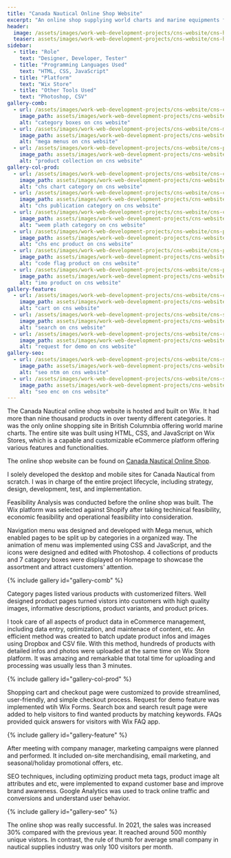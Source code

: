 ```yaml
---
title: "Canada Nautical Online Shop Website"
excerpt: "An online shop supplying world charts and marine equipments from Canada Nautical."
header:
  image: /assets/images/work-web-development-projects/cns-website/cns-header.jpg
  teaser: assets/images/work-web-development-projects/cns-website/cns-header-th.jpg
sidebar:
  - title: "Role"
    text: "Designer, Developer, Tester"
  - title: "Programming Languages Used"
    text: "HTML, CSS, JavaScript"
  - title: "Platform"
    text: "Wix Store"
  - title: "Other Tools Used"
    text: "Photoshop, CSV"
gallery-comb:
  - url: /assets/images/work-web-development-projects/cns-website/cns-category-box.jpg
    image_path: assets/images/work-web-development-projects/cns-website/cns-category-box.jpg
    alt: "category boxes on cns website"
  - url: /assets/images/work-web-development-projects/cns-website/cns-mega-menu.jpg
    image_path: assets/images/work-web-development-projects/cns-website/cns-mega-menu.jpg
    alt: "mega menus on cns website"
  - url: /assets/images/work-web-development-projects/cns-website/cns-product-collection.jpg
    image_path: assets/images/work-web-development-projects/cns-website/cns-product-collection.jpg
    alt: "product collection on cns website"
gallery-col-prod:
  - url: /assets/images/work-web-development-projects/cns-website/cns-col-chsc.jpg
    image_path: assets/images/work-web-development-projects/cns-website/cns-col-chsc.jpg
    alt: "chs chart category on cns website"
  - url: /assets/images/work-web-development-projects/cns-website/cns-col-chsp.jpg
    image_path: assets/images/work-web-development-projects/cns-website/cns-col-chsp.jpg
    alt: "chs publication category on cns website"
  - url: /assets/images/work-web-development-projects/cns-website/cns-col-wp.jpg
    image_path: assets/images/work-web-development-projects/cns-website/cns-col-wp.jpg
    alt: "weem plath category on cns website"
  - url: /assets/images/work-web-development-projects/cns-website/cns-prod-enc.jpg
    image_path: assets/images/work-web-development-projects/cns-website/cns-prod-enc.jpg
    alt: "chs enc product on cns website"
  - url: /assets/images/work-web-development-projects/cns-website/cns-prod-cf.jpg
    image_path: assets/images/work-web-development-projects/cns-website/cns-prod-cf.jpg
    alt: "code flag product on cns website"
  - url: /assets/images/work-web-development-projects/cns-website/cns-prod-imo.jpg
    image_path: assets/images/work-web-development-projects/cns-website/cns-prod-imo.jpg
    alt: "imo product on cns website"
gallery-feature:
  - url: /assets/images/work-web-development-projects/cns-website/cns-cart.jpg
    image_path: assets/images/work-web-development-projects/cns-website/cns-cart.jpg
    alt: "cart on cns website"
  - url: /assets/images/work-web-development-projects/cns-website/cns-search.jpg
    image_path: assets/images/work-web-development-projects/cns-website/cns-search.jpg
    alt: "search on cns website"
  - url: /assets/images/work-web-development-projects/cns-website/cns-rfd.jpg
    image_path: assets/images/work-web-development-projects/cns-website/cns-rfd.jpg
    alt: "request for demo on cns website"
gallery-seo:
  - url: /assets/images/work-web-development-projects/cns-website/cns-seo-ntm.jpg
    image_path: assets/images/work-web-development-projects/cns-website/cns-seo-ntm.jpg
    alt: "seo ntm on cns website"
  - url: /assets/images/work-web-development-projects/cns-website/cns-seo-enc.jpg
    image_path: assets/images/work-web-development-projects/cns-website/cns-seo-enc.jpg
    alt: "seo enc on cns website"
---
```


The Canada Nautical online shop website is hosted and built on Wix. It had more than nine thousand products in over twenty different categories. It was the only online shopping site in British Columnbia offering world marine charts. The entire site was built using HTML, CSS, and JavaScript on Wix Stores, which is a capable and customizable eCommerce platform offering various features and functionalities.

The online shop website can be found on [Canada Nautical Online Shop](https://www.canadanautical.shop/).

I solely developed the desktop and mobile sites for Canada Nautical from scratch. I was in charge of the entire project lifecycle, including strategy, design, development, test, and implementation.

Feasibility Analysis was conducted before the online shop was built. The Wix platform was selected against Shopify after taking techinical feasibility, economic feasibility and operational feasibility into consideration.

Navigation menu was designed and developed with Mega menus, which enabled pages to be split up by categories in a organized way. The animation of menu was implemented using CSS and JavaScript, and the icons were designed and edited with Photoshop. 
4 collections of products and 7 catagory boxes were displayed on Homepage to showcase the assortment and attract customers' attention. 

{% include gallery id="gallery-comb" %}

Category pages listed various products with customerized filters. Well designed product pages turned vistors into customers with high quality images, informative descriptions, product variants, and product prices.

I took care of all aspects of product data in eCommerce management, including data entry, optimization, and maintenace of content, etc. An efficient method was created to batch update product infos and images using Dropbox and CSV file. With this method, hundreds of products with detailed infos and photos were uploaded at the same time on Wix Store platform. It was amazing and remarkable that total time for uploading and processing was usually less than 3 minutes.

{% include gallery id="gallery-col-prod" %}

Shopping cart and checkout page were customized to provide streamlined, user-friendly, and simple checkout process. Request for demo feature was implemented wtih Wix Forms. Search box and search result page were added to help visitors to find wanted products by matching keywords. FAQs provided quick answers for visitors with Wix FAQ app.

{% include gallery id="gallery-feature" %}

After meeting with company manager, marketing campaigns were planned and performed. It included on-site merchandising, email marketing, and seasonal/holiday promotional offers, etc.

SEO techniques, including optimizing product meta tags, product image alt attributes and etc, were implemented to expand customer base and improve brand awareness. Google Analytics was used to track online traffic and conversions and understand user behavior.

{% include gallery id="gallery-seo" %}

The online shop was really successful. In 2021, the sales was increased 30% compared with the previous year. It reached around 500 monthly unique vistors. In contrast, the rule of thumb for average small company in nautical supplies industry was only 100 visitors per month. 